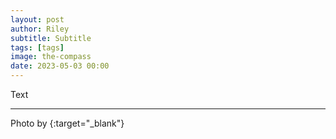 ```yaml
---
layout: post
author: Riley
subtitle: Subtitle
tags: [tags]
image: the-compass
date: 2023-05-03 00:00
---
```

Text

* * *

Photo by [](){:target="_blank"}
